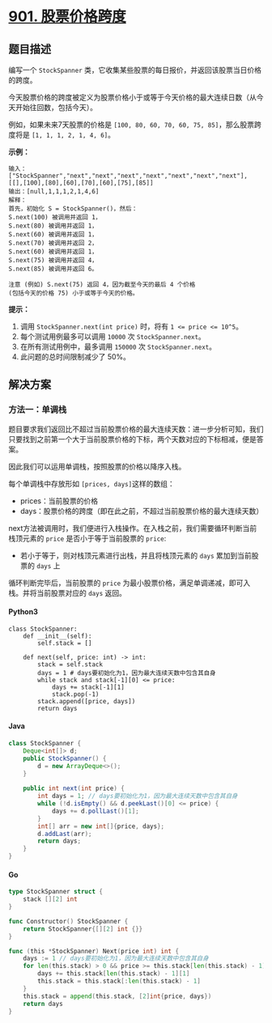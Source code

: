 # [901. 股票价格跨度](https://leetcode.cn/problems/online-stock-span/)

## 题目描述

编写一个 `StockSpanner` 类，它收集某些股票的每日报价，并返回该股票当日价格的跨度。

今天股票价格的跨度被定义为股票价格小于或等于今天价格的最大连续日数（从今天开始往回数，包括今天）。

例如，如果未来7天股票的价格是 `[100, 80, 60, 70, 60, 75, 85]`，那么股票跨度将是 `[1, 1, 1, 2, 1, 4, 6]`。

**示例：**

```
输入：["StockSpanner","next","next","next","next","next","next","next"], [[],[100],[80],[60],[70],[60],[75],[85]]
输出：[null,1,1,1,2,1,4,6]
解释：
首先，初始化 S = StockSpanner()，然后：
S.next(100) 被调用并返回 1，
S.next(80) 被调用并返回 1，
S.next(60) 被调用并返回 1，
S.next(70) 被调用并返回 2，
S.next(60) 被调用并返回 1，
S.next(75) 被调用并返回 4，
S.next(85) 被调用并返回 6。

注意 (例如) S.next(75) 返回 4，因为截至今天的最后 4 个价格
(包括今天的价格 75) 小于或等于今天的价格。
```

**提示：**

1.  调用 `StockSpanner.next(int price)` 时，将有 `1 <= price <= 10^5`。
2.  每个测试用例最多可以调用 `10000` 次 `StockSpanner.next`。
3.  在所有测试用例中，最多调用 `150000` 次 `StockSpanner.next`。
4.  此问题的总时间限制减少了 50%。

## 解决方案

### 方法一：单调栈

题目要求我们返回比不超过当前股票价格的最大连续天数：进一步分析可知，我们只要找到之前第一个大于当前股票价格的下标，两个天数对应的下标相减，便是答案。

因此我们可以运用单调栈，按照股票的价格以降序入栈。

每个单调栈中存放形如 `[prices, days]`这样的数组：

-   prices：当前股票的价格
-   days：股票价格的跨度（即在此之前，不超过当前股票价格的最大连续天数）

next方法被调用时，我们便进行入栈操作。在入栈之前，我们需要循环判断当前栈顶元素的 `price` 是否小于等于当前股票的 `price`:

-   若小于等于，则对栈顶元素进行出栈，并且将栈顶元素的 `days` 累加到当前股票的 `days` 上

循环判断完毕后，当前股票的 `price` 为最小股票价格，满足单调递减，即可入栈。并将当前股票对应的 `days` 返回。

#### Python3

```python3
class StockSpanner:
    def __init__(self):
        self.stack = []

    def next(self, price: int) -> int:
        stack = self.stack
        days = 1 # days要初始化为1，因为最大连续天数中包含其自身
        while stack and stack[-1][0] <= price:
            days += stack[-1][1]
            stack.pop(-1)
        stack.append([price, days])
        return days
```

#### Java

```java
class StockSpanner {
    Deque<int[]> d;
    public StockSpanner() {
        d = new ArrayDeque<>();
    }
    
    public int next(int price) {
        int days = 1; // days要初始化为1，因为最大连续天数中包含其自身
        while (!d.isEmpty() && d.peekLast()[0] <= price) {
            days += d.pollLast()[1];
        }
        int[] arr = new int[]{price, days};
        d.addLast(arr);
        return days;
    }
}
```

#### Go

```go
type StockSpanner struct {
    stack [][2] int
}

func Constructor() StockSpanner {
    return StockSpanner{[][2] int {}}
}

func (this *StockSpanner) Next(price int) int {
    days := 1 // days要初始化为1，因为最大连续天数中包含其自身
    for len(this.stack) > 0 && price >= this.stack[len(this.stack) - 1][0] {
        days += this.stack[len(this.stack) - 1][1]
        this.stack = this.stack[:len(this.stack) - 1]
    }
    this.stack = append(this.stack, [2]int{price, days})
    return days
}
```

